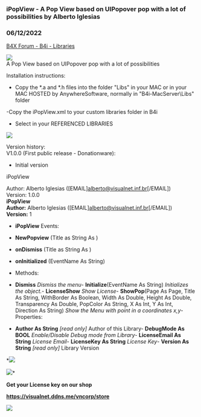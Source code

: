 ### iPopView - A Pop View based on UIPopover pop with a lot of possibilities by Alberto Iglesias
### 06/12/2022
[B4X Forum - B4i - Libraries](https://www.b4x.com/android/forum/threads/73614/)

![](http://vnsoft.es/images/b4i/ipopview/Top.png)  
A Pop View based on UIPopover pop with a lot of possibilities  
  
Installation instructions:  
  
- Copy the \*.a and \*.h files into the folder "Libs" in your MAC or in your MAC HOSTED by AnywhereSoftware, normally in "B4i-MacServer\Libs" folder  
  
-Copy the iPopView.xml to your custom libraries folder in B4i  
- Select in your REFERENCED LIBRARIES  
  
![](http://visualnet.ddns.me/download/b4x/popview/Reference.png)  
  
  
Version history:  
V1.0.0 (First public release - Donationware):  
- Initial version  
  
  
iPopView  
  
Author: Alberto Iglesias ([EMAIL]alberto@visualnet.inf.br[/EMAIL])  
Version: 1.0.0  
**iPopView  
Author:** Alberto Iglesias ([EMAIL]alberto@visualnet.inf.br[/EMAIL])  
**Version:** 1  

- **iPopView**
Events:

- **NewPopview** (Title as String As )
- **onDismiss** (Title as String As )
- **onInitialized** (EventName As String)
- Methods:
- **Dismiss**
*Dismiss the menu*- **Initialize**(EventName As String)
*Initializes the object.*- **LicenseShow**
*Show License*- **ShowPop**(Page As Page, Title As String, WithBorder As Boolean, Width As Double, Height As Double, Transparency As Double, PopColor As String, X As Int, Y As Int, Direction As String)
*Show the Menu with point in a coordinates x,y*- Properties:
- **Author As String** *[read only]*
Author of this Library- **DebugMode As BOOL**
*Enable/Disable Debug mode from Library*- **LicenseEmail As String**
*License Email*- **LicenseKey As String**
*License Key*- **Version As String** *[read only]*
Library Version
  
*![](http://visualnet.ddns.me/download/b4x/popview/B4iShot.png)  
  
![](http://visualnet.ddns.me/download/b4x/popview/screens.png)*  
  
  
 **Get your License key on our shop**  
  
[**<https://visualnet.ddns.me/vncorp/store>**](https://visualnet.ddns.me/vncorp/store)  
  
**[![](http://vnsoft.es/images/misc/shopnow.png)](http://vnsoft.es/store)**